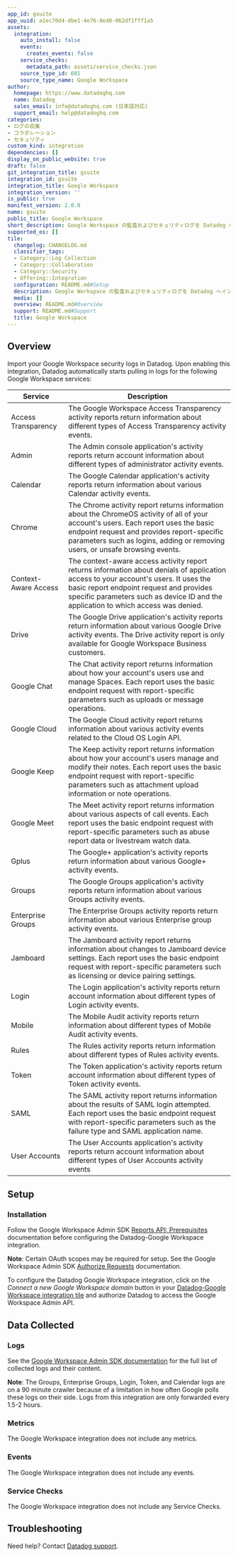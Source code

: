 ```yaml
---
app_id: gsuite
app_uuid: a1ec70d4-dbe1-4e76-8e40-062df1fff1a5
assets:
  integration:
    auto_install: false
    events:
      creates_events: false
    service_checks:
      metadata_path: assets/service_checks.json
    source_type_id: 601
    source_type_name: Google Workspace
author:
  homepage: https://www.datadoghq.com
  name: Datadog
  sales_email: info@datadoghq.com (日本語対応)
  support_email: help@datadoghq.com
categories:
- ログの収集
- コラボレーション
- セキュリティ
custom_kind: integration
dependencies: []
display_on_public_website: true
draft: false
git_integration_title: gsuite
integration_id: gsuite
integration_title: Google Workspace
integration_version: ''
is_public: true
manifest_version: 2.0.0
name: gsuite
public_title: Google Workspace
short_description: Google Workspace の監査およびセキュリティログを Datadog へインポート
supported_os: []
tile:
  changelog: CHANGELOG.md
  classifier_tags:
  - Category::Log Collection
  - Category::Collaboration
  - Category::Security
  - Offering::Integration
  configuration: README.md#Setup
  description: Google Workspace の監査およびセキュリティログを Datadog へインポート
  media: []
  overview: README.md#Overview
  support: README.md#Support
  title: Google Workspace
---
```


<!--  SOURCED FROM https://github.com/DataDog/integrations-internal-core -->
## Overview

Import your Google Workspace security logs in Datadog. Upon enabling this integration, Datadog automatically starts pulling in logs for the following Google Workspace services:

|Service|Description|
|---------------------|--------------------------------------------------------------------------------------------------------------------------------------------------------------------------------------------|
|Access Transparency|The Google Workspace Access Transparency activity reports return information about different types of Access Transparency activity events.|
|Admin|The Admin console application's activity reports return account information about different types of administrator activity events.|
|Calendar|The Google Calendar application's activity reports return information about various Calendar activity events.|
|Chrome|The Chrome activity report returns information about the ChromeOS activity of all of your account's users. Each report uses the basic endpoint request and provides report-specific parameters such as logins, adding or removing users, or unsafe browsing events.|
|Context-Aware Access|The context-aware access activity report returns information about denials of application access to your account's users. It uses the basic report endpoint request and provides specific parameters such as device ID and the application to which access was denied.|
|Drive|The Google Drive application's activity reports return information about various Google Drive activity events. The Drive activity report is only available for Google Workspace Business customers.|
|Google Chat|The Chat activity report returns information about how your account's users use and manage Spaces. Each report uses the basic endpoint request with report-specific parameters such as uploads or message operations.|
|Google Cloud|The Google Cloud activity report returns information about various activity events related to the Cloud OS Login API.|
|Google Keep|The Keep activity report returns information about how your account's users manage and modify their notes. Each report uses the basic endpoint request with report-specific parameters such as attachment upload information or note operations.|
|Google Meet|The Meet activity report returns information about various aspects of call events. Each report uses the basic endpoint request with report-specific parameters such as abuse report data or livestream watch data.|
|Gplus|The Google+ application's activity reports return information about various Google+ activity events.|
|Groups|The Google Groups application's activity reports return information about various Groups activity events.|
|Enterprise Groups|The Enterprise Groups activity reports return information about various Enterprise group activity events.|
|Jamboard|The Jamboard activity report returns information about changes to Jamboard device settings. Each report uses the basic endpoint request with report-specific parameters such as licensing or device pairing settings.|
|Login|The Login application's activity reports return account information about different types of Login activity events.|
|Mobile|The Mobile Audit activity reports return information about different types of Mobile Audit activity events.|
|Rules|The Rules activity reports return information about different types of Rules activity events.|
|Token|The Token application's activity reports return account information about different types of Token activity events.|
|SAML|The SAML activity report returns information about the results of SAML login attempted. Each report uses the basic endpoint request with report-specific parameters such as the failure type and SAML application name.|
|User Accounts|The User Accounts application's activity reports return account information about different types of User Accounts activity events|

## Setup
### Installation

Follow the Google Workspace Admin SDK [Reports API: Prerequisites][1] documentation before configuring the Datadog-Google Workspace integration.

**Note**: Certain OAuth scopes may be required for setup. See the Google Workspace Admin SDK [Authorize Requests][2] documentation.

To configure the Datadog Google Workspace integration, click on the *Connect a new Google Workspace domain* button in your [Datadog-Google Workspace integration tile][3] and authorize Datadog to access the Google Workspace Admin API.

## Data Collected
### Logs

See the [Google Workspace Admin SDK documentation][4] for the full list of collected logs and their content.

**Note**: The Groups, Enterprise Groups, Login, Token, and Calendar logs are on a 90 minute crawler because of a limitation in how often Google polls these logs on their side. Logs from this integration are only forwarded every 1.5-2 hours.

### Metrics

The Google Workspace integration does not include any metrics.

### Events

The Google Workspace integration does not include any events.

### Service Checks

The Google Workspace integration does not include any Service Checks.

## Troubleshooting

Need help? Contact [Datadog support][5].

[1]: https://developers.google.com/admin-sdk/reports/v1/guides/prerequisites
[2]: https://developers.google.com/admin-sdk/reports/v1/guides/authorizing#OAuth2Authorizing
[3]: https://app.datadoghq.com/account/settings#integrations/gsuite
[4]: https://developers.google.com/admin-sdk/reports/v1/reference/activities/list
[5]: https://docs.datadoghq.com/ja/help/